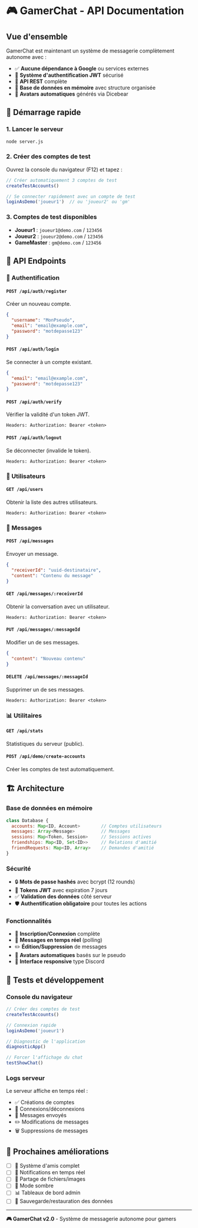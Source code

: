 # 🎮 GamerChat - API Documentation

## Vue d'ensemble

GamerChat est maintenant un système de messagerie complètement autonome avec :
- ✅ **Aucune dépendance à Google** ou services externes
- 🔐 **Système d'authentification JWT** sécurisé  
- 📱 **API REST** complète
- 💾 **Base de données en mémoire** avec structure organisée
- 🎨 **Avatars automatiques** générés via Dicebear

## 🔧 Démarrage rapide

### 1. Lancer le serveur
```bash
node server.js
```

### 2. Créer des comptes de test
Ouvrez la console du navigateur (F12) et tapez :
```javascript
// Créer automatiquement 3 comptes de test
createTestAccounts()

// Se connecter rapidement avec un compte de test
loginAsDemo('joueur1')  // ou 'joueur2' ou 'gm'
```

### 3. Comptes de test disponibles
- **Joueur1** : `joueur1@demo.com` / `123456`
- **Joueur2** : `joueur2@demo.com` / `123456`  
- **GameMaster** : `gm@demo.com` / `123456`

## 📡 API Endpoints

### 🔐 Authentification

#### `POST /api/auth/register`
Créer un nouveau compte.
```json
{
  "username": "MonPseudo",
  "email": "email@example.com", 
  "password": "motdepasse123"
}
```

#### `POST /api/auth/login`
Se connecter à un compte existant.
```json
{
  "email": "email@example.com",
  "password": "motdepasse123"
}
```

#### `POST /api/auth/verify`
Vérifier la validité d'un token JWT.
```
Headers: Authorization: Bearer <token>
```

#### `POST /api/auth/logout`
Se déconnecter (invalide le token).
```
Headers: Authorization: Bearer <token>
```

### 👥 Utilisateurs

#### `GET /api/users`
Obtenir la liste des autres utilisateurs.
```
Headers: Authorization: Bearer <token>
```

### 💬 Messages

#### `POST /api/messages`
Envoyer un message.
```json
{
  "receiverId": "uuid-destinataire",
  "content": "Contenu du message"
}
```

#### `GET /api/messages/:receiverId`
Obtenir la conversation avec un utilisateur.
```
Headers: Authorization: Bearer <token>
```

#### `PUT /api/messages/:messageId`
Modifier un de ses messages.
```json
{
  "content": "Nouveau contenu"
}
```

#### `DELETE /api/messages/:messageId`
Supprimer un de ses messages.
```
Headers: Authorization: Bearer <token>
```

### 📊 Utilitaires

#### `GET /api/stats`
Statistiques du serveur (public).

#### `POST /api/demo/create-accounts`
Créer les comptes de test automatiquement.

## 🏗️ Architecture

### Base de données en mémoire
```javascript
class Database {
  accounts: Map<ID, Account>        // Comptes utilisateurs
  messages: Array<Message>          // Messages
  sessions: Map<Token, Session>     // Sessions actives
  friendships: Map<ID, Set<ID>>     // Relations d'amitié
  friendRequests: Map<ID, Array>    // Demandes d'amitié
}
```

### Sécurité
- 🔒 **Mots de passe hashés** avec bcrypt (12 rounds)
- 🎫 **Tokens JWT** avec expiration 7 jours
- ✅ **Validation des données** côté serveur
- 🛡️ **Authentification obligatoire** pour toutes les actions

### Fonctionnalités
- 📝 **Inscription/Connexion** complète
- 💬 **Messages en temps réel** (polling)
- ✏️ **Édition/Suppression** de messages
- 👤 **Avatars automatiques** basés sur le pseudo
- 📱 **Interface responsive** type Discord

## 🧪 Tests et développement

### Console du navigateur
```javascript
// Créer des comptes de test
createTestAccounts()

// Connexion rapide
loginAsDemo('joueur1')

// Diagnostic de l'application
diagnosticApp()

// Forcer l'affichage du chat
testShowChat()
```

### Logs serveur
Le serveur affiche en temps réel :
- ✅ Créations de comptes
- 🔐 Connexions/déconnexions  
- 💬 Messages envoyés
- ✏️ Modifications de messages
- 🗑️ Suppressions de messages

## 🚀 Prochaines améliorations

- [ ] 🤝 Système d'amis complet
- [ ] 🔔 Notifications en temps réel
- [ ] 📁 Partage de fichiers/images
- [ ] 🌙 Mode sombre
- [ ] 📊 Tableaux de bord admin
- [ ] 💾 Sauvegarde/restauration des données

---

**🎮 GamerChat v2.0** - Système de messagerie autonome pour gamers

